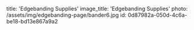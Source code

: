 title: 'Edgebanding Supplies'
image_title: 'Edgebanding Supplies'
photo: /assets/img/edgebanding-page/bander6.jpg
id: 0d87982a-050d-4c6a-be18-bd13e867a9a2
